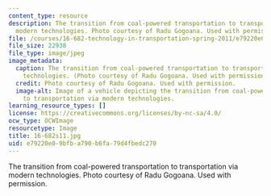 ```yaml
---
content_type: resource
description: The transition from coal-powered transportation to transportation via
  modern technologies. Photo courtesy of Radu Gogoana. Used with permission.
file: /courses/16-682-technology-in-transportation-spring-2011/e79220e09bfba790b6fa79d4fbedc270_16-682s11.jpg
file_size: 22938
file_type: image/jpeg
image_metadata:
  caption: The transition from coal-powered transportation to transportation via modern
    technologies. (Photo courtesy of Radu Gogoana. Used with permission.)
  credit: Photo courtesy of Radu Gogoana. Used with permission.
  image-alt: Image of a vehicle depicting the transition from coal-powered transportation
    to transportation via modern technologies.
learning_resource_types: []
license: https://creativecommons.org/licenses/by-nc-sa/4.0/
ocw_type: OCWImage
resourcetype: Image
title: 16-682s11.jpg
uid: e79220e0-9bfb-a790-b6fa-79d4fbedc270
---
```

The transition from coal-powered transportation to transportation via modern technologies. Photo courtesy of Radu Gogoana. Used with permission.